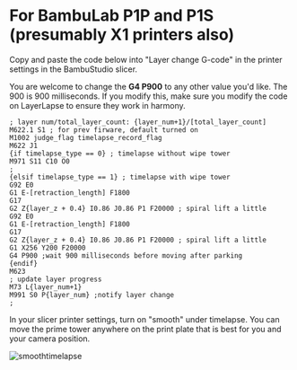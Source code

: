 # For BambuLab P1P and P1S (presumably X1 printers also)

Copy and paste the code below into "Layer change G-code" in the printer settings in the BambuStudio slicer.

You are welcome to change the **G4 P900** to any other value you'd like. The 900 is 900 milliseconds. If you modify this, make sure you modify the code on LayerLapse to ensure they work in harmony.

```
; layer num/total_layer_count: {layer_num+1}/[total_layer_count]
M622.1 S1 ; for prev firware, default turned on
M1002 judge_flag timelapse_record_flag
M622 J1
{if timelapse_type == 0} ; timelapse without wipe tower
M971 S11 C10 O0
;
{elsif timelapse_type == 1} ; timelapse with wipe tower
G92 E0
G1 E-[retraction_length] F1800
G17
G2 Z{layer_z + 0.4} I0.86 J0.86 P1 F20000 ; spiral lift a little
G92 E0
G1 E-[retraction_length] F1800
G17
G2 Z{layer_z + 0.4} I0.86 J0.86 P1 F20000 ; spiral lift a little
G1 X256 Y200 F20000
G4 P900 ;wait 900 milliseconds before moving after parking
{endif}
M623
; update layer progress
M73 L{layer_num+1}
M991 S0 P{layer_num} ;notify layer change
;
```
In your slicer printer settings, turn on "smooth" under timelapse. You can move the prime tower anywhere on the print plate that is best for you and your camera position.

![smoothtimelapse](https://github.com/user-attachments/assets/ffe6bc2c-1c50-4778-a3cd-e49aea7d678a)
